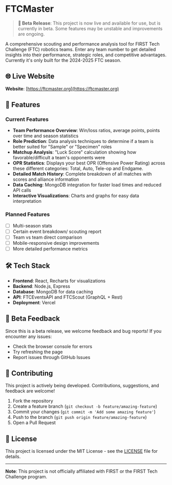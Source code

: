 # FTCMaster
> **🚧 Beta Release**: This project is now live and available for use, but is currently in beta. Some features may be unstable and improvements are ongoing.

A comprehensive scouting and performance analysis tool for FIRST Tech Challenge (FTC) robotics teams. Enter any team number to get detailed insights into their performance, strategic roles, and competitive advantages. Currently it's only built for the 2024-2025 FTC season.

## 🌐 Live Website
**Website**: [https://ftcmaster.org](https://ftcmaster.org)

## 🚀 Features
### Current Features
- **Team Performance Overview**: Win/loss ratios, average points, points over time and season statistics
- **Role Prediction**: Data analysis techniques to determine if a team is better suited for "Sample" or "Specimen" roles
- **Matchup Analysis**: "Luck Score" calculation showing how favorable/difficult a team's opponents were
- **OPR Statistics**: Displays your best OPR (Offensive Power Rating) across these different categories: Total, Auto, Tele-op and Endgame.
- **Detailed Match History**: Complete breakdown of all matches with scores and alliance information
- **Data Caching**: MongoDB integration for faster load times and reduced API calls
- **Interactive Visualizations**: Charts and graphs for easy data interpretation

### Planned Features
- [ ] Multi-season stats
- [ ] Certain event breakdown/ scouting report 
- [ ] Team vs team direct comparison
- [ ] Mobile-responsive design improvements
- [ ] More detailed performance metrics

## 🛠️ Tech Stack
- **Frontend**: React, Recharts for visualizations
- **Backend**: Node.js, Express
- **Database**: MongoDB for data caching
- **API**: FTCEventsAPI and FTCScout (GraphQL + Rest)
- **Deployment**: Vercel

## 🐛 Beta Feedback
Since this is a beta release, we welcome feedback and bug reports! If you encounter any issues:
- Check the browser console for errors
- Try refreshing the page
- Report issues through GitHub Issues

## 🤝 Contributing
This project is actively being developed. Contributions, suggestions, and feedback are welcome!

1. Fork the repository
2. Create a feature branch (`git checkout -b feature/amazing-feature`)
3. Commit your changes (`git commit -m 'Add some amazing feature'`)
4. Push to the branch (`git push origin feature/amazing-feature`)
5. Open a Pull Request

## 📄 License
This project is licensed under the MIT License - see the [LICENSE](LICENSE) file for details.

---
**Note**: This project is not officially affiliated with FIRST or the FIRST Tech Challenge program. 



